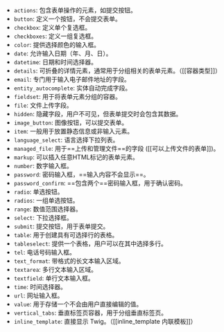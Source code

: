 
- `actions`: 包含表单操作的元素，如提交按钮。
- `button`: 定义一个按钮，不会提交表单。
- `checkbox`: 定义单个复选框。
- `checkboxes`: 定义一组复选框。
- `color`: 提供选择颜色的输入框。
- `date`: 允许输入日期（年、月、日）。
- `datetime`: 日期和时间选择器。
- `details`: 可折叠的详情元素，通常用于分组相关的表单元素。（[[容器类型]]）
- `email`: 专门用于输入电子邮件地址的字段。
- `entity_autocomplete`: 实体自动完成字段。
- `fieldset`: 用于将表单元素分组的容器。
- `file`: 文件上传字段。
- `hidden`: 隐藏字段，用户不可见，但表单提交时会包含其数据。
- `image_button`: 图像按钮，可以提交表单。
- `item`: 一般用于放置静态信息或非输入元素。
- `language_select`: 语言选择下拉列表。
- `managed_file`: 用于==上传和管理文件==的字段 ([[可以上传文件的表单]])。
- `markup`: 可以插入任意HTML标记的表单元素。
- `number`: 数字输入框。
- `password`: 密码输入框，==输入内容不会显示==。
- `password_confirm`: ==包含两个==密码输入框，用于确认密码。
- `radio`: 单选按钮。
- `radios`: 一组单选按钮。
- `range`: 数值范围选择器。
- `select`: 下拉选择框。
- `submit`: 提交按钮，用于表单提交。
- `table`: 用于创建具有可选择行的表格。
- `tableselect`: 提供一个表格，用户可以在其中选择多行。
- `tel`: 电话号码输入框。
- `text_format`: 带格式的长文本输入区域。
- `textarea`: 多行文本输入区域。
- `textfield`: 单行文本输入框。
- `time`: 时间选择器。
- `url`: 网址输入框。
- `value`: 用于存储一个不会由用户直接编辑的值。
- `vertical_tabs`: 垂直标签页容器，用于分组垂直标签页。
- `inline_template`: 直接显示 Twig。（[[inline_template 内联模板]]）
